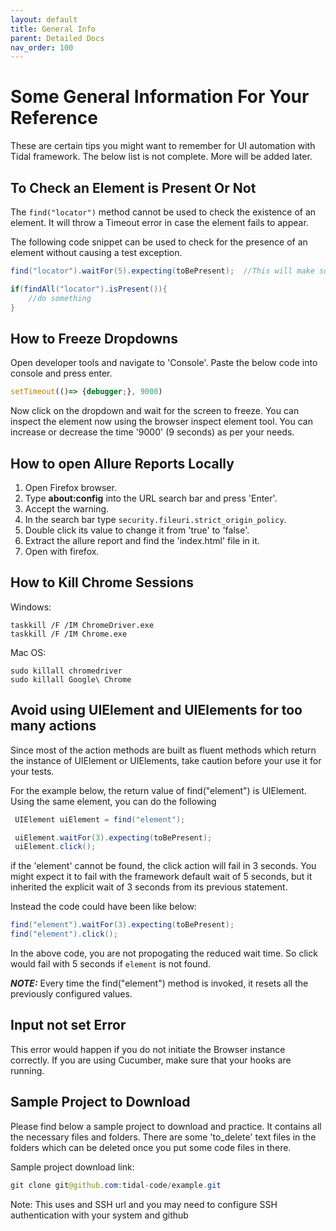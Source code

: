 ```yaml
---
layout: default
title: General Info
parent: Detailed Docs
nav_order: 100
---
```


# Some General Information For Your Reference

These are certain tips you might want to remember for UI automation with Tidal framework. 
The below list is not complete. More will be added later.


## To Check an Element is Present Or Not

The `find("locator")` method cannot be used to check the existence of an element.
It will throw a Timeout error in case the element fails to appear. 

The following code snippet can be used to check for the presence of an element without
causing a test exception.

```java
find("locator").waitFor(5).expecting(toBePresent);  //This will make sure that at least one of the element is present

if(findAll("locator").isPresent()){ 
    //do something
}
```

## How to Freeze Dropdowns

Open developer tools and navigate to 'Console'.
Paste the below code into console and press enter.

```javascript
setTimeout(()=> {debugger;}, 9000)
```

Now click on the dropdown and wait for the screen to freeze. 
You can inspect the element now using the browser inspect element tool.
You can increase or decrease the time '9000' (9 seconds) as per your needs.

## How to open Allure Reports Locally

1. Open Firefox browser.
2. Type <b>about:config</b> into the URL search bar and press 'Enter'.
3. Accept the warning.
4. In the search bar type `security.fileuri.strict_origin_policy`.
5. Double click its value to change it from 'true' to 'false'.
6. Extract the allure report and find the 'index.html' file in it.
7. Open with firefox.


## How to Kill Chrome Sessions

Windows:

```
taskkill /F /IM ChromeDriver.exe
taskkill /F /IM Chrome.exe
```

Mac OS:

```
sudo killall chromedriver
sudo killall Google\ Chrome
```

## Avoid using UIElement and UIElements for too many actions

Since most of the action methods are built as fluent methods which return the instance of UIElement or UIElements,
take caution before your use it for your tests. 

For the example below, the return value of find("element") is UIElement. Using the same element, you can do the following

```java
 UIElement uiElement = find("element");

 uiElement.waitFor(3).expecting(toBePresent);
 uiElement.click();
 ```

 if the 'element' cannot be found, the click action will fail in 3 seconds. You might expect it to fail with the 
 framework default wait of 5 seconds, but it inherited the explicit wait of 3 seconds from its previous statement. 
 
 Instead the code could have been like below:

 ```java
find("element").waitFor(3).expecting(toBePresent);
find("element").click();
```

In the above code, you are not propogating the reduced wait time. So click would fail with 5 seconds if `element` is not found.

***NOTE:*** Every time the find("element") method is invoked, it resets all the previously configured values. 


## Input not set Error

This error would happen if you do not initiate the Browser instance correctly. If you are using Cucumber, make sure that your hooks 
are running. 

## Sample Project to Download

Please find below a sample project to download and practice. It contains all the necessary files and folders. There are some 'to_delete' text files in the  folders which can be deleted once you put some code files in there.

Sample project download link:

```java
git clone git@github.com:tidal-code/example.git
```

Note: This uses and SSH url and you may need to configure SSH authentication with your system and github









